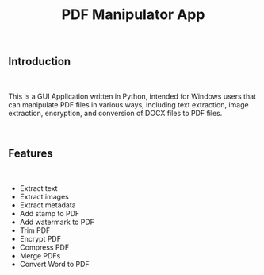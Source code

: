 <h1 align="center">PDF Manipulator App</h1>
<br>
<h2>Introduction</h2>
<br>
<p>This is a GUI Application written in Python, intended for Windows users that can manipulate PDF files in various ways, including text extraction, image extraction, encryption, and conversion of DOCX files to PDF files.</p>
<br>
<h2>Features</h2>
<br>
<ul>
  <li>Extract text</li>
  <li>Extract images</li>
  <li>Extract metadata</li>
  <li>Add stamp to PDF</li>
  <li>Add watermark to PDF</li>
  <li>Trim PDF</li>
  <li>Encrypt PDF</li>
  <li>Compress PDF</li>
  <li>Merge PDFs</li>
  <li>Convert Word to PDF</li>
</ul>
<br>
